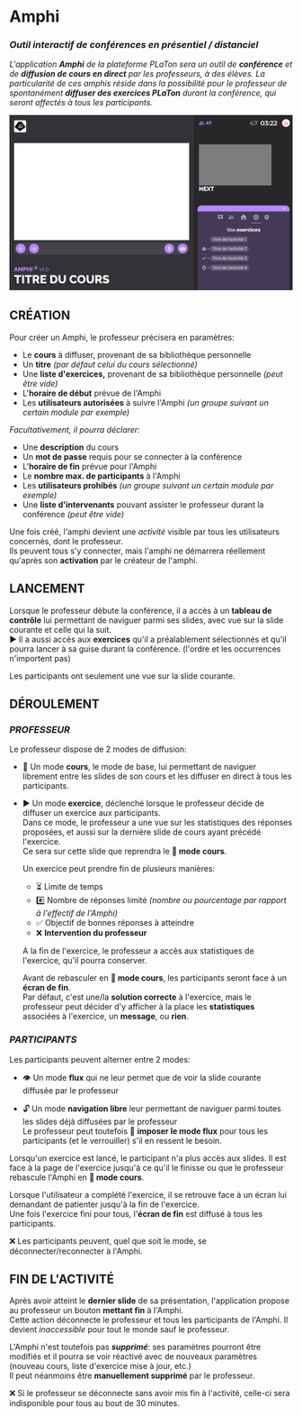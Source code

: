 # **Amphi**

### ***Outil interactif de conférences en présentiel / distanciel***

*L'application **Amphi** de la plateforme PLaTon sera un outil de **conférence** et de **diffusion de cours en direct** par les professeurs, à des élèves.*
*La particularité de ces amphis réside dans la possibilité pour le professeur de spontanément **diffuser des exercices PLaTon** durant la conférence, qui seront affectés à tous les participants.*  

![](./amphi-app/src/assets/amphi_screen.png)

## CRÉATION

Pour créer un Amphi, le professeur précisera en paramètres:
* Le **cours** à diffuser, provenant de sa bibliothèque personnelle
* Un **titre** *(par défaut celui du cours sélectionné)*
* Une **liste d'exercices,** provenant de sa bibliothèque personnelle *(peut être vide)*
* L'**horaire de début** prévue de l'Amphi
* Les **utilisateurs autorisées** à suivre l'Amphi *(un groupe suivant un certain module par exemple)*

*Facultativement, il pourra déclarer:*
- Une **description** du cours
- Un **mot de passe** requis pour se connecter à la conférence
- L'**horaire de fin** prévue pour l'Amphi
- Le **nombre max. de participants** à l'Amphi
- Les **utilisateurs prohibés** *(un groupe suivant un certain module par exemple)*
- Une **liste d'intervenants** pouvant assister le professeur durant la conférence *(peut être vide)*

Une fois créé, l'amphi devient une *activité* visible par tous les utilisateurs concernés, dont le professeur.  
Ils peuvent tous s'y connecter, mais l'amphi ne démarrera réellement qu'après son **activation** par le créateur de l'amphi.


## LANCEMENT

Lorsque le professeur débute la conférence, il a accès à un **tableau de contrôle** lui permettant de naviguer parmi ses slides, avec vue sur la slide courante et celle qui la suit.  
▶ Il a aussi accès aux **exercices** qu'il a préalablement sélectionnés et qu'il pourra lancer à sa guise durant la conférence. (l'ordre et les occurrences n'importent pas)

Les participants ont seulement une vue sur la slide courante.


## DÉROULEMENT
 
### *PROFESSEUR*
Le professeur dispose de 2 modes de diffusion:
- 📖 Un mode **cours**, le mode de base, lui permettant de naviguer librement entre les slides de son cours et les diffuser en direct à tous les participants.

- ▶ Un mode **exercice**, déclenché lorsque le professeur décide de diffuser un exercice aux participants.  
Dans ce mode, le professeur a une vue sur les statistiques des réponses proposées, et aussi sur la dernière slide de cours ayant précédé l'exercice.  
Ce sera sur cette slide que reprendra le **📖 mode cours**.

    Un exercice peut prendre fin de plusieurs manières:
    - ⏳ Limite de temps
    - #️⃣ Nombre de réponses limité *(nombre ou pourcentage par rapport à l'effectif de l'Amphi)*
    - ✅ Objectif de bonnes réponses à atteindre
    - ❌ **Intervention du professeur**

    A la fin de l'exercice, le professeur a accès aux statistiques de l'exercice, qu'il pourra conserver.  
    
    Avant de rebasculer en **📖 mode cours**, les participants seront face à un **écran de fin**.  
    Par défaut, c'est une/la **solution correcte** à l'exercice, mais le professeur peut décider d'y afficher à la place les **statistiques** associées à l'exercice, un **message**, ou **rien**.


### *PARTICIPANTS*
Les participants peuvent alterner entre 2 modes:
- 👁 Un mode **flux** qui ne leur permet que de voir la slide courante diffusée par le professeur

- 🔓 Un mode **navigation libre** leur permettant de naviguer parmi toutes les slides déjà diffusées par le professeur  
Le professeur peut toutefois 🔐 **imposer le mode flux** pour tous les participants (et le verrouiller) s'il en ressent le besoin.

Lorsqu'un exercice est lancé, le participant n'a plus accès aux slides. Il est face à la page de l'exercice jusqu'à ce qu'il le finisse ou que le professeur rebascule l'Amphi en **📖 mode cours**.

Lorsque l'utilisateur a complété l'exercice, il se retrouve face à un écran lui demandant de patienter jusqu'à la fin de l'exercice.  
Une fois l'exercice fini pour tous, l'**écran de fin** est diffusé à tous les participants.

❌ Les participants peuvent, quel que soit le mode, se déconnecter/reconnecter à l'Amphi.


## FIN DE L'ACTIVITÉ

Après avoir atteint le **dernier slide** de sa présentation, l'application propose au professeur un bouton **mettant fin** à l'Amphi.  
Cette action déconnecte le professeur et tous les participants de l'Amphi. Il devient *inaccessible* pour tout le monde sauf le professeur.

L'Amphi n'est toutefois pas ***supprimé***: ses paramètres pourront être modifiés  et il pourra se voir réactivé avec de nouveaux paramètres (nouveau cours, liste d'exercice mise à jour, etc.)  
Il peut néanmoins être **manuellement supprimé** par le professeur.

❌ Si le professeur se déconnecte sans avoir mis fin à l'activité, celle-ci sera indisponible pour tous au bout de 30 minutes.